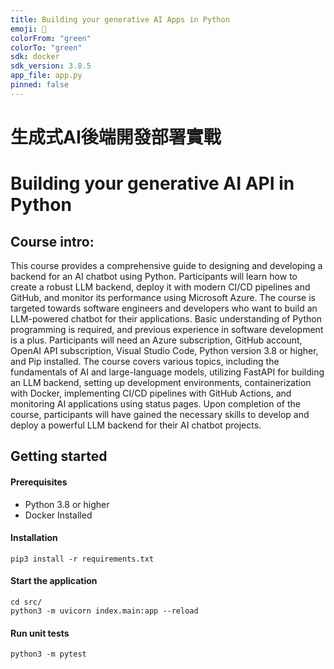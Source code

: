 ```yaml
---
title: Building your generative AI Apps in Python
emoji: 🤖
colorFrom: "green"
colorTo: "green"
sdk: docker
sdk_version: 3.8.5
app_file: app.py
pinned: false
---
```

# 生成式AI後端開發部署實戰
# Building your generative AI API in Python 

## Course intro:
This course provides a comprehensive guide to designing and developing a backend for an AI chatbot using Python. Participants will learn how to create a robust LLM backend, deploy it with modern CI/CD pipelines and GitHub, and monitor its performance using Microsoft Azure. The course is targeted towards software engineers and developers who want to build an LLM-powered chatbot for their applications. Basic understanding of Python programming is required, and previous experience in software development is a plus. Participants will need an Azure subscription, GitHub account, OpenAI API subscription, Visual Studio Code, Python version 3.8 or higher, and Pip installed. The course covers various topics, including the fundamentals of AI and large-language models, utilizing FastAPI for building an LLM backend, setting up development environments, containerization with Docker, implementing CI/CD pipelines with GitHub Actions, and monitoring AI applications using status pages. Upon completion of the course, participants will have gained the necessary skills to develop and deploy a powerful LLM backend for their AI chatbot projects.

## Getting started
#### Prerequisites
- Python 3.8 or higher
- Docker Installed

#### Installation
```
pip3 install -r requirements.txt
```
#### Start the application
```
cd src/
python3 -m uvicorn index.main:app --reload
```
#### Run unit tests
```
python3 -m pytest
```
